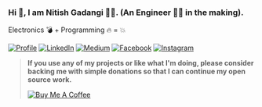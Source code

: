 ### Hi 👋, I am Nitish Gadangi 👨‍💻. (An Engineer 👨‍🎓 in the making).

Electronics 💣 + Programming 🔥 = 💥 

<!-- I'm Computer and Electronics Enthusiast with a good handshake in programming 🤓 , specializing in developing high quality Mobile 📱 and Web 🕸 Applications. I love coding and aspires to build things for good 🚀. I love developing awesome and efficient applications / tools 🛠. Apart from programing I have good experience in working with Drones/UAVs 🚁, Micro Controllers ❤ and IoT devices 🔌. -->

<!-- **Android Developer Intern at [theatom.app](https://www.theatom.app)** -->

<!-- Some of my key skills include - Native Android, Java, Python, Kotlin, MATLAB, JavaScript (ES6+), Node.js, AR Core / Spark AR, Drones / UAVs -->

[![Profile](https://img.shields.io/badge/Website-red.svg?style=for-the-badge&logo=google-chrome&logoColor=white)](https://nitishgadangi.github.io/)
[![LinkedIn](https://img.shields.io/badge/LinkedIn-blue.svg?style=for-the-badge&logo=linkedin)](https://in.linkedin.com/in/Nitish-Gadangi/)
[![Medium](https://img.shields.io/badge/medium-black.svg?style=for-the-badge&logo=medium)](https://medium.com/@nitishgadangi)
[![Facebook](https://img.shields.io/badge/facebook-blue.svg?style=for-the-badge&logo=facebook&logoColor=white)](https://www.facebook.com/nitish.gadangi)
[![Instagram](https://img.shields.io/badge/Instagram-red.svg?style=for-the-badge&logo=instagram&logoColor=white)](https://www.instagram.com/so_called_geek/)

> **If you use any of my projects or like what I'm doing, please consider backing me with simple donations so that I can continue my open source work.**
>
> [![Buy Me A Coffee](https://bmc-cdn.nyc3.digitaloceanspaces.com/BMC-button-images/custom_images/orange_img.png)](https://nitishgadangi.github.io/?buy_me_coffee)

<!-- [![Buy Me A Coffee](https://img.shields.io/badge/Buy_Me_Coffee-orange.svg?style=for-the-badge&logo=coffeescript&logoColor=white)](https://nitishgadangi.github.io/?buy_me_coffee) -->
